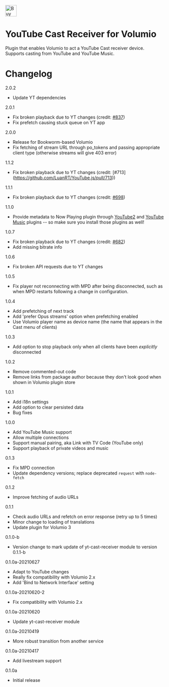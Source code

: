 <a href='https://ko-fi.com/C0C5RGOOP' target='_blank'><img height='36' style='border:0px;height:36px;' src='https://storage.ko-fi.com/cdn/kofi2.png?v=3' border='0' alt='Buy Me a Coffee at ko-fi.com' /></a>

# YouTube Cast Receiver for Volumio

Plugin that enables Volumio to act a YouTube Cast receiver device. Supports casting from YouTube and YouTube Music.

# Changelog

2.0.2
- Update YT dependencies

2.0.1
- Fix broken playback due to YT changes (credit: [#837](https://github.com/LuanRT/YouTube.js/pull/837))
- Fix prefetch causing stuck queue on YT app

2.0.0
- Release for Bookworm-based Volumio
- Fix fetching of stream URL through po_tokens and passing appropriate client type (otherwise streams will give 403 error)

1.1.2
- Fix broken playback due to YT changes (credit: [#713] (https://github.com/LuanRT/YouTube.js/pull/713))

1.1.1
- Fix broken playback due to YT changes (credit: [#698](https://github.com/LuanRT/YouTube.js/pull/698))

1.1.0
- Provide metadata to Now Playing plugin through [YouTube2](https://github.com/patrickkfkan/volumio-youtube2) and [YouTube Music](https://github.com/patrickkfkan/volumio-ytmusic) plugins -- so make sure you install those plugins as well!

1.0.7
- Fix broken playback due to YT changes (credit: [#682](https://github.com/LuanRT/YouTube.js/pull/682))
- Add missing bitrate info

1.0.6
- Fix broken API requests due to YT changes

1.0.5
- Fix player not reconnecting with MPD after being disconnected, such as when MPD restarts following a change in configuration.

1.0.4
- Add prefetching of next track
- Add 'prefer Opus streams' option when prefetching enabled
- Use Volumio player name as device name (the name that appears in the Cast menu of clients)

1.0.3
- Add option to stop playback only when all clients have been *explicitly* disconnected

1.0.2
- Remove commented-out code
- Remove links from package author because they don't look good when shown in Volumio plugin store

1.0.1
- Add i18n settings
- Add option to clear persisted data
- Bug fixes

1.0.0
- Add YouTube Music support
- Allow multiple connections
- Support manual pairing, aka Link with TV Code (YouTube only)
- Support playback of private videos and music

0.1.3
- Fix MPD connection
- Update dependency versions; replace deprecated `request` with `node-fetch`

0.1.2
- Improve fetching of audio URLs

0.1.1
- Check audio URLs and refetch on error response (retry up to 5 times)
- Minor change to loading of translations
- Update plugin for Volumio 3

0.1.0-b
- Version change to mark update of yt-cast-receiver module to version 0.1.1-b

0.1.0a-20210627
- Adapt to YouTube changes
- Really fix compatibility with Volumio 2.x
- Add 'Bind to Network Interface' setting

0.1.0a-20210620-2
- Fix compatibility with Volumio 2.x

0.1.0a-20210620
- Update yt-cast-receiver module

0.1.0a-20210419
- More robust transition from another service

0.1.0a-20210417
- Add livestream support

0.1.0a
- Initial release
